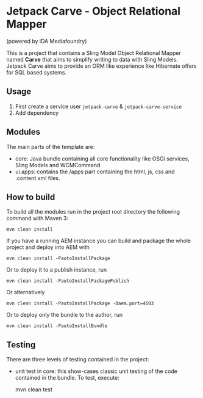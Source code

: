 # Jetpack Carve - Object Relational Mapper
(powered by iDA Mediafoundry)

This is a project that contains a Sling Model Object Relational Mapper named **Carve** that aims 
to simplify writing to data with Sling Models. Jetpack Carve aims to provide an ORM like experience 
like Hibernate offers for SQL based systems.

## Usage

1. First create a service user `jetpack-carve` & `jetpack-carve-service`
2. Add dependency 

## Modules

The main parts of the template are:

* core: Java bundle containing all core functionality like OSGi services, Sling Models and WCMCommand.
* ui.apps: contains the /apps part containing the html, js, css and .content.xml files.

## How to build

To build all the modules run in the project root directory the following command with Maven 3:

    mvn clean install

If you have a running AEM instance you can build and package the whole project and deploy into AEM with  

    mvn clean install -PautoInstallPackage

Or to deploy it to a publish instance, run

    mvn clean install -PautoInstallPackagePublish

Or alternatively

    mvn clean install -PautoInstallPackage -Daem.port=4503

Or to deploy only the bundle to the author, run

    mvn clean install -PautoInstallBundle

## Testing

There are three levels of testing contained in the project:

* unit test in core: this show-cases classic unit testing of the code contained in the bundle. To test, execute:

    mvn clean test
